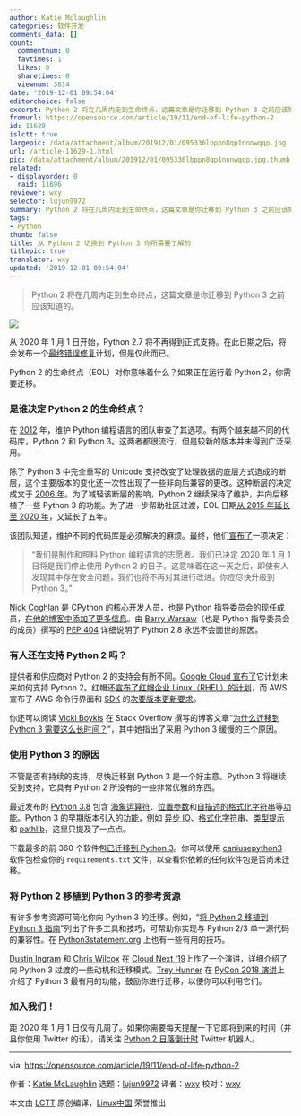```yaml
---
author: Katie Mclaughlin
categories: 软件开发
comments_data: []
count:
  commentnum: 0
  favtimes: 1
  likes: 0
  sharetimes: 0
  viewnum: 3814
date: '2019-12-01 09:54:04'
editorchoice: false
excerpt: Python 2 将在几周内走到生命终点，这篇文章是你迁移到 Python 3 之前应该知道的。
fromurl: https://opensource.com/article/19/11/end-of-life-python-2
id: 11629
islctt: true
largepic: /data/attachment/album/201912/01/095336lbppn8qp1nnnwqqp.jpg
url: /article-11629-1.html
pic: /data/attachment/album/201912/01/095336lbppn8qp1nnnwqqp.jpg.thumb.jpg
related:
- displayorder: 0
  raid: 11696
reviewer: wxy
selector: lujun9972
summary: Python 2 将在几周内走到生命终点，这篇文章是你迁移到 Python 3 之前应该知道的。
tags:
- Python
thumb: false
title: 从 Python 2 切换到 Python 3 你所需要了解的
titlepic: true
translator: wxy
updated: '2019-12-01 09:54:04'
---
```



> 
> Python 2 将在几周内走到生命终点，这篇文章是你迁移到 Python 3 之前应该知道的。
> 
> 
> 


![](/data/attachment/album/201912/01/095336lbppn8qp1nnnwqqp.jpg)


从 2020 年 1 月 1 日开始，Python 2.7 将不再得到正式支持。在此日期之后，将会发布一个[最终错误修复](https://www.python.org/dev/peps/pep-0373/#maintenance-releases)计划，但是仅此而已。


Python 2 的生命终点（EOL）对你意味着什么？如果正在运行着 Python 2，你需要迁移。


### 是谁决定 Python 2 的生命终点？


在 [2012](https://github.com/python/peps/commit/a733bc927acbca16bfa3de486fb2c7d3f767a748) 年，维护 Python 编程语言的团队审查了其选项。有两个越来越不同的代码库，Python 2 和 Python 3。这两者都很流行，但是较新的版本并未得到广泛采用。


除了 Python 3 中完全重写的 Unicode 支持改变了处理数据的底层方式造成的断层，这个主要版本的变化还一次性出现了一些非向后兼容的更改。这种断层的决定成文于 [2006 年](https://www.python.org/dev/peps/pep-3000/#compatibility-and-transition)。为了减轻该断层的影响，Python 2 继续保持了维护，并向后移植了一些 Python 3 的功能。为了进一步帮助社区过渡，EOL 日期[从 2015 年延长至 2020 年](https://github.com/python/peps/commit/f82462002b86feff36215b4230be28967039b0cc)，又延长了五年。


该团队知道，维护不同的代码库是必须解决的麻烦。最终，他们[宣布了](https://www.python.org/doc/sunset-python-2/)一项决定：



> 
> “我们是制作和照料 Python 编程语言的志愿者。我们已决定 2020 年 1 月 1 日将是我们停止使用 Python 2 的日子。这意味着在这一天之后，即使有人发现其中存在安全问题，我们也将不再对其进行改进。你应尽快升级到 Python 3。”
> 
> 
> 


[Nick Coghlan](https://twitter.com/ncoghlan_dev) 是 CPython 的核心开发人员，也是 Python 指导委员会的现任成员，[在他的博客中添加了更多信息](http://python-notes.curiousefficiency.org/en/latest/python3/questions_and_answers.html)。由 [Barry Warsaw](https://twitter.com/pumpichank)（也是 Python 指导委员会的成员）撰写的 [PEP 404](https://www.python.org/dev/peps/pep-0404/) 详细说明了 Python 2.8 永远不会面世的原因。


### 有人还在支持 Python 2 吗？


提供者和供应商对 Python 2 的支持会有所不同。[Google Cloud 宣布了](https://cloud.google.com/python/docs/python2-sunset/?utm_source=osdc&utm_medium=blog&utm_campaign=pysunset)它计划未来如何支持 Python 2。红帽还[宣布了红帽企业 Linux（RHEL）的计划](https://access.redhat.com/solutions/4455511)，而 AWS 宣布了 AWS 命令行界面和 [SDK](https://aws.amazon.com/sdk-for-python/) 的[次要版本更新要求](https://aws.amazon.com/blogs/developer/deprecation-of-python-2-6-and-python-3-3-in-botocore-boto3-and-the-aws-cli/)。


你还可以阅读 [Vicki Boykis](https://twitter.com/vboykis) 在 Stack Overflow 撰写的博客文章“[为什么迁移到 Python 3 需要这么长时间？](https://stackoverflow.blog/2019/11/14/why-is-the-migration-to-python-3-taking-so-long/)”，其中她指出了采用 Python 3 缓慢的三个原因。


### 使用 Python 3 的原因


不管是否有持续的支持，尽快迁移到 Python 3 是一个好主意。Python 3 将继续受到支持，它具有 Python 2 所没有的一些非常优雅的东西。


最近发布的 [Python 3.8](https://www.python.org/downloads/) 包含 [海象运算符](https://docs.python.org/3.8/whatsnew/3.8.html#assignment-expressions)、[位置参数](https://docs.python.org/3.8/whatsnew/3.8.html#positional-only-parameters)和[自描述的格式化字符串](https://docs.python.org/3.8/whatsnew/3.8.html#f-strings-support-for-self-documenting-expressions-and-debugging)等[功能](https://docs.python.org/3.8/whatsnew/3.8.html)。Python 3 的早期版本引入的[功能](https://docs.python.org/3.8/whatsnew/index.html)，例如 [异步 IO](https://docs.python.org/3.8/library/asyncio.html#module-asyncio)、[格式化字符串](https://docs.python.org/3.7/whatsnew/3.6.html#pep-498-formatted-string-literals)、[类型提示](https://docs.python.org/3.7/whatsnew/3.5.html#pep-484-type-hints) 和 [pathlib](https://docs.python.org/3.8/library/pathlib.html#module-pathlib)，这里只提及了一点点。


下载最多的前 360 个软件包[已迁移到 Python 3](http://py3readiness.org/)。你可以使用 [caniusepython3](https://pypi.org/project/caniusepython3/) 软件包检查你的 `requirements.txt` 文件，以查看你依赖的任何软件包是否尚未迁移。


### 将 Python 2 移植到 Python 3 的参考资源


有许多参考资源可简化你向 Python 3 的迁移。例如，“[将 Python 2 移植到 Python 3 指南](https://docs.python.org/3/howto/pyporting.html)”列出了许多工具和技巧，可帮助你实现与 Python 2/3 单一源代码的兼容性。在 [Python3statement.org](https://python3statement.org/practicalities/) 上也有一些有用的技巧。


[Dustin Ingram](https://twitter.com/di_codes) 和 [Chris Wilcox](https://twitter.com/chriswilcox47) 在 [Cloud Next ‘19](https://www.youtube.com/watch?v=Bye7Rms0Vgw&utm_source=osdc&utm_medium=blog&utm_campaign=pysunset)上作了一个演讲，详细介绍了向 Python 3 过渡的一些动机和迁移模式。[Trey Hunner](https://twitter.com/treyhunner) 在 [PyCon 2018 演讲](https://www.youtube.com/watch?v=klaGx9Q_SOA)上介绍了 Python 3 最有用的功能，鼓励你进行迁移，以便你可以利用它们。


### 加入我们！


距 2020 年 1 月 1 日仅有几周了。如果你需要每天提醒一下它即将到来的时间（并且你使用 Twitter 的话），请关注 [Python 2 日落倒计时](https://twitter.com/python2sunset) Twitter 机器人。




---


via: <https://opensource.com/article/19/11/end-of-life-python-2>


作者：[Katie McLaughlin](https://opensource.com/users/glasnt) 选题：[lujun9972](https://github.com/lujun9972) 译者：[wxy](https://github.com/wxy) 校对：[wxy](https://github.com/wxy)


本文由 [LCTT](https://github.com/LCTT/TranslateProject) 原创编译，[Linux中国](https://linux.cn/) 荣誉推出